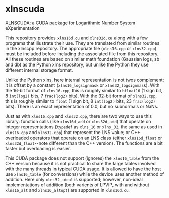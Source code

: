 # xlnscuda
XLNSCUDA: a CUDA package for Logarithmic Number System eXperimentation

This repository provides `xlns16d.cu` and `xlns32d.cu` along with a few programs that illustrate their use. They are translated from similar routines in the xlnscpp repository. The appropriate file (`xlns16.cpp` or `xlns32.cpp`) must be included before including the associated file from this repository.  All these routines are based on similar math foundation (Gaussian logs, sb and db) as the Python xlns repository, but unlike the Python they use different internal storage format.

Unlike the Python xlns, here internal representation is not twos complement; it is offset by a constant (`xlns16_logsignmask` or `xlns32_logsignmask`). With the 16-bit format of `xlns16.cpp`, this is roughly similar to `bfloat16` (1 sign bit, 8 `int(log2)` bits, 7 `frac(log2)` bits). With the 32-bit format of `xlns32.cpp`, this is roughly similar to `float` (1 sign bit, 8 `int(log2)` bits, 23 `frac(log2)` bits). There is an exact representation of 0.0, but no subnormals or NaNs.

Just as with `xlns16.cpp` and `xlns32.cpp`, there are two ways to use this library: function calls (like `xlns16d_add` or `xlns32d_add`) that operate on integer representations (`typedef` as `xlns_16` or `xlns_32`, the same as used in `xlns16.cpp` and `xlns32.cpp`) that represent the LNS value; or C++ overloaded operators that operate on an LNS class (either `xlns16d_float` or `xlns32d_float`--note different than the C++ version).  The functions are a bit faster but overloading is easier.  

This CUDA package does not support (ignores) the `xlns16_table` from the C++ version because it is not practical to share the large tables involved with the many threads in typical CUDA usage. It is allowed to have the host use `xlns16_table` (for conversions) while the device uses another method of addition. Here only `xlns32_ideal` is supported; however, non-ideal implementations of addition (both varients of LPVIP, with and without `xlns16_alt` and `xlns16_altopt`) are supported in `xlns16d.cu`.
